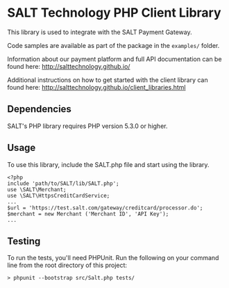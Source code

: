 # SALT Technology PHP Client Library

This library is used to integrate with the SALT Payment Gateway.

Code samples are available as part of the package in the `examples/` folder.

Information about our payment platform and full API documentation can be found here: http://salttechnology.github.io/

Additional instructions on how to get started with the client library can found here: http://salttechnology.github.io/client_libraries.html


## Dependencies

SALT's PHP library requires PHP version 5.3.0 or higher.

## Usage

To use this library, include the SALT.php file and start using the library.



```
<?php
include 'path/to/SALT/lib/SALT.php';
use \SALT\Merchant;
use \SALT\HttpsCreditCardService;
...
$url = 'https://test.salt.com/gateway/creditcard/processor.do';
$merchant = new Merchant ('Merchant ID', 'API Key');
...
```


## Testing

To run the tests, you'll need PHPUnit. Run the following on your command line from the root directory of this project:
```
> phpunit --bootstrap src/Salt.php tests/
```
